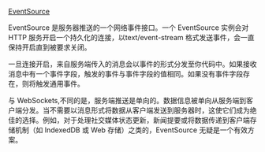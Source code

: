 <!--
 * @Author: matiastang
 * @Date: 2022-07-20 17:26:06
 * @LastEditors: matiastang
 * @LastEditTime: 2022-07-20 17:26:15
 * @FilePath: /matias-javaScript/md/JavaScript/请求/EventSource.md
 * @Description: EventSource
-->
[EventSource](https://developer.mozilla.org/zh-CN/docs/Web/API/EventSource)

EventSource 是服务器推送的一个网络事件接口。一个 EventSource 实例会对 HTTP 服务开启一个持久化的连接，以text/event-stream 格式发送事件，会一直保持开启直到被要求关闭。

一旦连接开启，来自服务端传入的消息会以事件的形式分发至你代码中。如果接收消息中有一个事件字段，触发的事件与事件字段的值相同。如果没有事件字段存在，则将触发通用事件。

与 WebSockets,不同的是，服务端推送是单向的。数据信息被单向从服务端到客户端分发。当不需要以消息形式将数据从客户端发送到服务器时，这使它们成为绝佳的选择。例如，对于处理社交媒体状态更新，新闻提要或将数据传递到客户端存储机制（如 IndexedDB 或 Web 存储）之类的，EventSource 无疑是一个有效方案。
